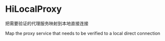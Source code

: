 # HiLocalProxy
把需要验证的代理服务映射到本地直接连接

Map the proxy service that needs to be verified to a local direct connection





